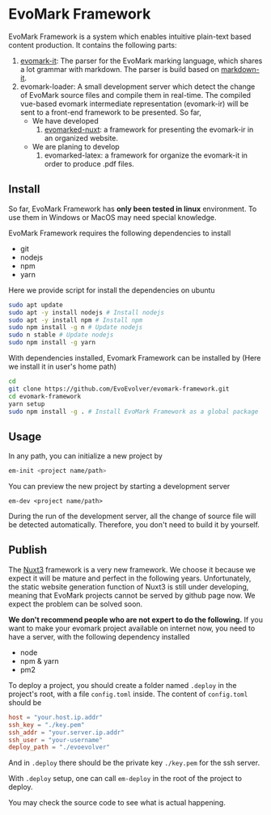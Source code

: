 # EvoMark Framework

EvoMark Framework is a system which enables intuitive plain-text based content production. It contains the following parts:

1. [evomark-it](https://github.com/EvoEvolver/evomark-it): The parser for the EvoMark marking language, which shares a lot grammar with markdown. The parser is build based on [markdown-it](https://github.com/markdown-it/markdown-it). 
1. evomark-loader: A small development server which detect the change of EvoMark source files and compile them in real-time. The compiled vue-based evomark intermediate representation (evomark-ir) will be sent to a front-end framework to be presented. So far, 
    - We have developed
        1. [evomarked-nuxt](https://github.com/EvoEvolver/evomarked-nuxt): a framework for presenting the evomark-ir in an organized website.
    - We are planing to develop
        1. evomarked-latex: a framework for organize the evomark-it in order to produce .pdf files.

## Install

So far, EvoMark Framework has **only been tested in linux** environment. To use them in Windows or MacOS may need special knowledge. 

EvoMark Framework requires the following dependencies to install
- git
- nodejs
- npm
- yarn

Here we provide script for install the dependencies on ubuntu
```bash
sudo apt update
sudo apt -y install nodejs # Install nodejs
sudo apt -y install npm # Install npm
sudo npm install -g n # Update nodejs
sudo n stable # Update nodejs
sudo npm install -g yarn
```

With dependencies installed, Evomark Framework can be installed by (Here we install it in user's home path)
```bash
cd 
git clone https://github.com/EvoEvolver/evomark-framework.git
cd evomark-framework
yarn setup
sudo npm install -g . # Install EvoMark Framework as a global package
```

## Usage
In any path, you can initialize a new project by
```bash
em-init <project name/path>
```
You can preview the new project by starting a development server
```
em-dev <project name/path>
```
During the run of the development server, all the change of source file will be detected automatically. Therefore, you don't need to build it by yourself.

## Publish 

The [Nuxt3](https://v3.nuxtjs.org/) framework is a very new framework. We choose it because we expect it will be mature and perfect in the following years. Unfortunately, the static website generation function of Nuxt3 is still under developing, meaning that EvoMark projects cannot be served by github page now. We expect the problem can be solved soon.

**We don't recommend people who are not expert to do the following.** If you want to make your evomark project available on internet now, you need to have a server, with the following dependency installed
- node
- npm & yarn
- pm2

To deploy a project, you should create a folder named `.deploy` in the project's root, with a file `config.toml` inside.
The content of `config.toml` should be
```toml
host = "your.host.ip.addr"
ssh_key = "./key.pem"
ssh_addr = "your.server.ip.addr"
ssh_user = "your-username"
deploy_path = "./evoevolver"
```
And in `.deploy` there should be the private key `./key.pem` for the ssh server.

With `.deploy` setup, one can call `em-deploy` in the root of the project to deploy.

You may check the source code to see what is actual happening.